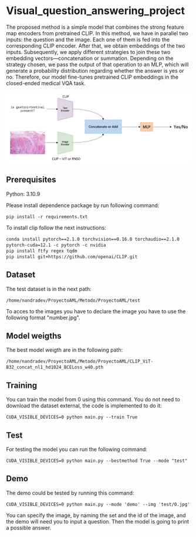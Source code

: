 # Visual_question_answering_project

The proposed method is a simple model that combines the strong feature map encoders from pretrained CLIP. In this method, we have in parallel two inputs: the question and the image. Each one of them is fed into the corresponding CLIP encoder. After that, we obtain embeddings of the two inputs. Subsequently, we apply different strategies to join these two embedding vectors—concatenation or summation. Depending on the strategy chosen, we pass the output of that operation to an MLP, which will generate a probability distribution regarding whether the answer is yes or no. Therefore, our model fine-tunes pretrained CLIP embeddings in the closed-ended medical VQA task.

![Proposed method](images/Proposed_method.png)

## Prerequisites

Python: 3.10.9

Please install dependence package by run following command:

```
pip install -r requirements.txt
```

To install clip follow the next instructions:

```
conda install pytorch==2.1.0 torchvision==0.16.0 torchaudio==2.1.0 pytorch-cuda=12.1 -c pytorch -c nvidia
pip install ftfy regex tqdm
pip install git+https://github.com/openai/CLIP.git
```

## Dataset

The test dataset is in the next path:
```
/home/nandradev/ProyectoAML/Metodo/ProyectoAML/test
```
To acces to the images you have to declare the image you have to use the following format "number.jpg".

## Model weigths

The best model weigth are in the following path:
```
/home/nandradev/ProyectoAML/Metodo/ProyectoAML/CLIP_ViT-B32_concat_nl1_hd1024_BCELoss_w40.pth
```

## Training

You can train the model from 0 using this command. You do not need to download the dataset external, the code is implemented to do it:
```
CUDA_VISIBLE_DEVICES=0 python main.py --train True
```

## Test

For testing the model you can run the following command:
```
CUDA_VISIBLE_DEVICES=0 python main.py --bestmethod True --mode "test"
```

## Demo

The demo could be tested by running this command:
```
CUDA_VISIBLE_DEVICES=0 python main.py --mode 'demo' --img 'test/0.jpg'
```
You can specify the image, by naming the set and the id of the image, and the demo will need you to input a question. Then the model is going to print a possible answer.

